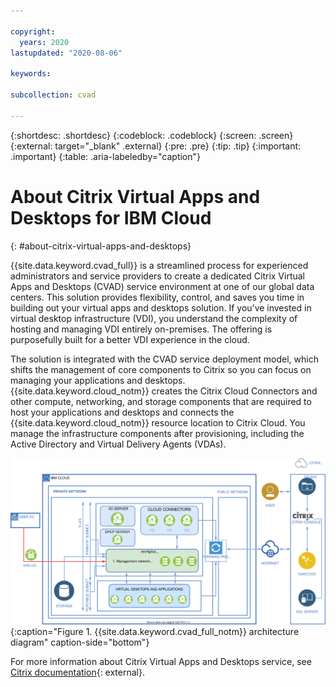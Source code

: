 ```yaml
---

copyright:
  years: 2020
lastupdated: "2020-08-06"

keywords:

subcollection: cvad

---
```


{:shortdesc: .shortdesc}
{:codeblock: .codeblock}
{:screen: .screen}
{:external: target="_blank" .external}
{:pre: .pre}
{:tip: .tip}
{:important: .important}
{:table: .aria-labeledby="caption"}

# About Citrix Virtual Apps and Desktops for IBM Cloud
{: #about-citrix-virtual-apps-and-desktops}

{{site.data.keyword.cvad_full}} is a streamlined process for experienced administrators and service providers to create a dedicated Citrix Virtual Apps and Desktops (CVAD) service environment at one of our global data centers. This solution provides flexibility, control, and saves you time in building out your virtual apps and desktops solution. If you’ve invested in virtual desktop infrastructure (VDI), you understand the complexity of hosting and managing VDI entirely on-premises. The offering is purposefully built for a better VDI experience in the cloud.

The solution is integrated with the CVAD service deployment model, which shifts the management of core components to Citrix so you can focus on managing your applications and desktops. {{site.data.keyword.cloud_notm}} creates the Citrix Cloud Connectors and other compute, networking, and storage components that are required to host your applications and desktops and connects the {{site.data.keyword.cloud_notm}} resource location to Citrix Cloud. You manage the infrastructure components after provisioning, including the Active Directory and Virtual Delivery Agents (VDAs).

![Architecture diagram.](images/CitrixArchDiagram.svg){:caption="Figure 1. {{site.data.keyword.cvad_full_notm}} architecture diagram" caption-side="bottom"}

For more information about Citrix Virtual Apps and Desktops service, see [Citrix documentation](https://docs.citrix.com/en-us/citrix-virtual-apps-desktops-service){: external}.
